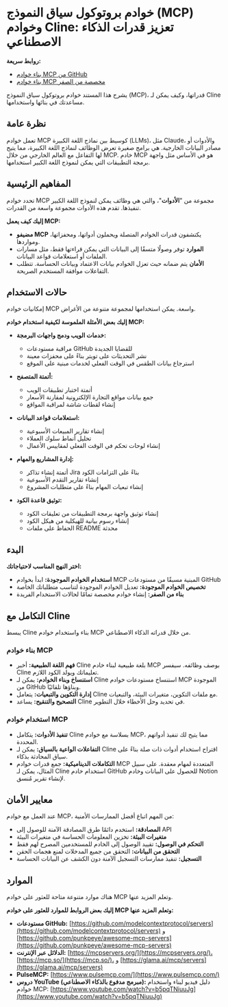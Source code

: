 # خوادم بروتوكول سياق النموذج (MCP) وخوادم Cline: تعزيز قدرات الذكاء الاصطناعي

**روابط سريعة:**

-   [بناء خوادم MCP من GitHub](mcp-server-from-github.md)
-   [بناء خوادم MCP مخصصة من الصفر](mcp-server-from-scratch.md)

يشرح هذا المستند خوادم بروتوكول سياق النموذج (MCP)، قدراتها، وكيف يمكن لـ Cline مساعدتك في بنائها واستخدامها.

## نظرة عامة

تعمل خوادم MCP كوسيط بين نماذج اللغة الكبيرة (LLMs)، مثل Claude، والأدوات أو مصادر البيانات الخارجية. هي برامج صغيرة تعرض الوظائف لنماذج اللغة الكبيرة، مما يتيح لها التفاعل مع العالم الخارجي من خلال MCP. خادم MCP هو في الأساس مثل واجهة برمجة التطبيقات التي يمكن لنموذج اللغة الكبير استخدامها.

## المفاهيم الرئيسية

تحدد خوادم MCP مجموعة من "**الأدوات**"، والتي هي وظائف يمكن لنموذج اللغة الكبير تنفيذها. تقدم هذه الأدوات مجموعة واسعة من القدرات.

**إليك كيف يعمل MCP:**

-   **مضيفو MCP** يكتشفون قدرات الخوادم المتصلة ويحملون أدواتها، ومحفزاتها، ومواردها.
-   **الموارد** توفر وصولًا متسقًا إلى البيانات التي يمكن قراءتها فقط، مثل مسارات الملفات أو استعلامات قواعد البيانات.
-   **الأمان** يتم ضمانه حيث تعزل الخوادم بيانات الاعتماد وبيانات الحساسة. تتطلب التفاعلات موافقة المستخدم الصريحة.

## حالات الاستخدام

إمكانيات خوادم MCP واسعة. يمكن استخدامها لمجموعة متنوعة من الأغراض.

**إليك بعض الأمثلة الملموسة لكيفية استخدام خوادم MCP:**

-   **خدمات الويب ودمج واجهات البرمجة:**

    -   مراقبة مستودعات GitHub للقضايا الجديدة
    -   نشر التحديثات على تويتر بناءً على محفزات معينة
    -   استرجاع بيانات الطقس في الوقت الفعلي لخدمات مبنية على الموقع

-   **أتمتة المتصفح:**

    -   أتمتة اختبار تطبيقات الويب
    -   جمع بيانات مواقع التجارة الإلكترونية لمقارنة الأسعار
    -   إنشاء لقطات شاشة لمراقبة المواقع

-   **استعلامات قواعد البيانات:**

    -   إنشاء تقارير المبيعات الأسبوعية
    -   تحليل أنماط سلوك العملاء
    -   إنشاء لوحات تحكم في الوقت الفعلي لمقاييس الأعمال

-   **إدارة المشاريع والمهام:**

    -   أتمتة إنشاء تذاكر Jira بناءً على التزامات الكود
    -   إنشاء تقارير التقدم الأسبوعية
    -   إنشاء تبعيات المهام بناءً على متطلبات المشروع

-   **توثيق قاعدة الكود:**
    -   إنشاء توثيق واجهة برمجة التطبيقات من تعليقات الكود
    -   إنشاء رسوم بيانية للهيكلية من هيكل الكود
    -   الحفاظ على ملفات README محدثة

## البدء

**اختر النهج المناسب لاحتياجاتك:**

-   **استخدام الخوادم الموجودة:** ابدأ بخوادم MCP المبنية مسبقًا من مستودعات GitHub
-   **تخصيص الخوادم الموجودة:** تعديل الخوادم الموجودة لتناسب متطلباتك الخاصة
-   **بناء من الصفر:** إنشاء خوادم مخصصة تمامًا لحالات الاستخدام الفريدة

## التكامل مع Cline

يبسط Cline بناء واستخدام خوادم MCP من خلال قدراته الذكاء الاصطناعي.

### بناء خوادم MCP

-   **فهم اللغة الطبيعية:** أخبر Cline بلغة طبيعية لبناء خادم MCP بوصف وظائفه. سيفسر Cline تعليماتك ويولد الكود اللازم.
-   **استنساخ وبناء الخوادم:** يمكن لـ Cline استنساخ مستودعات خوادم MCP الموجودة من GitHub وبناؤها تلقائيًا.
-   **إدارة التكوين والتبعيات:** يتعامل Cline مع ملفات التكوين، متغيرات البيئة، والتبعيات.
-   **التصحيح والتنقيح:** يساعد Cline في تحديد وحل الأخطاء خلال التطوير.

### استخدام خوادم MCP
- **تنفيذ الأدوات:** يتكامل Cline بسلاسة مع خوادم MCP، مما يتيح لك تنفيذ أدواتهم المحددة.
- **التفاعلات الواعية بالسياق:** يمكن لـ Cline اقتراح استخدام أدوات ذات صلة بناءً على سياق المحادثة بذكاء.
- **التكاملات الديناميكية:** جمع قدرات خوادم MCP المتعددة لمهام معقدة. على سبيل المثال، يمكن لـ Cline استخدام خادم GitHub للحصول على البيانات وخادم Notion لإنشاء تقرير مُنسق.

## معايير الأمان

عند العمل مع خوادم MCP، من المهم اتباع أفضل الممارسات الأمنية:

- **المصادقة:** استخدم دائمًا طرق المصادقة الآمنة للوصول إلى API
- **متغيرات البيئة:** تخزين المعلومات الحساسة في متغيرات البيئة
- **التحكم في الوصول:** تقييد الوصول إلى الخادم للمستخدمين المصرح لهم فقط
- **التحقق من البيانات:** التحقق من جميع المدخلات لمنع هجمات الحقن
- **التسجيل:** تنفيذ ممارسات التسجيل الآمنة دون الكشف عن البيانات الحساسة

## الموارد

هناك موارد متنوعة متاحة للعثور على خوادم MCP وتعلم المزيد عنها.

**إليك بعض الروابط للموارد للعثور على خوادم MCP وتعلم المزيد عنها:**

- **مستودعات GitHub:** [https://github.com/modelcontextprotocol/servers](https://github.com/modelcontextprotocol/servers) و [https://github.com/punkpeye/awesome-mcp-servers](https://github.com/punkpeye/awesome-mcp-servers)
- **الدلائل عبر الإنترنت:** [https://mcpservers.org/](https://mcpservers.org/)، [https://mcp.so/](https://mcp.so/)، و [https://glama.ai/mcp/servers](https://glama.ai/mcp/servers)
- **PulseMCP:** [https://www.pulsemcp.com/](https://www.pulsemcp.com/)
- **دروس YouTube (مبرمج مدفوع بالذكاء الاصطناعي):** دليل فيديو لبناء واستخدام خوادم MCP: [https://www.youtube.com/watch?v=b5pqTNiuuJg](https://www.youtube.com/watch?v=b5pqTNiuuJg)